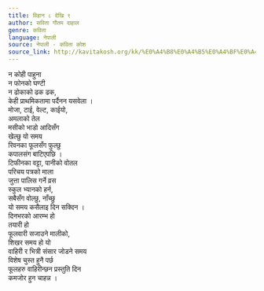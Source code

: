 ```yaml
---
title: विहान ८ देखि ९
author: सविता गौतम दाहाल
genre: कविता
language: नेपाली
source: नेपाली - कविता कोश
source_link: http://kavitakosh.org/kk/%E0%A4%B8%E0%A4%B5%E0%A4%BF%E0%A4%A4%E0%A4%BE_%E0%A4%97%E0%A5%8C%E0%A4%A4%E0%A4%AE_%E0%A4%A6%E0%A4%BE%E0%A4%B9%E0%A4%BE%E0%A4%B2
---
```


न कोही पाहुना  
न फोनको घण्टी  
न ढोकाको ढक ढक,  
केही प्राथमिकतामा पर्दैनन यसवेला ।  
मोजा, टाई, वेल्ट, काईयो,  
अमलाको तेल  
मसीको भाडो आदिसँग  
खेल्छु यो समय  
रिवनका फूलसँग फुल्छु  
कपालसंग बाटिएपछि ।  
टिफीनका वट्टा, पानीको वोतल  
परिचय पत्रको माला  
जुत्ता पालिस गर्ने व्रस  
स्कुल भ्यानको हर्न,  
सबैसँग वोल्छु, नाँच्छु  
यो समय कसैलाइ दिन सक्दिन ।  
दिनभरको आरम्भ हो  
तयारी हो  
फूलवारी सजाउने मालीको,  
शिखर समय हो यो  
वाहिरी र भित्री संसार जोडने समय  
विशेष चुस्त हुनै पर्छ  
फूलहरु वाहिरीन्छन प्रस्तुति दिन  
कमजोर हुन चाहन्न ।
